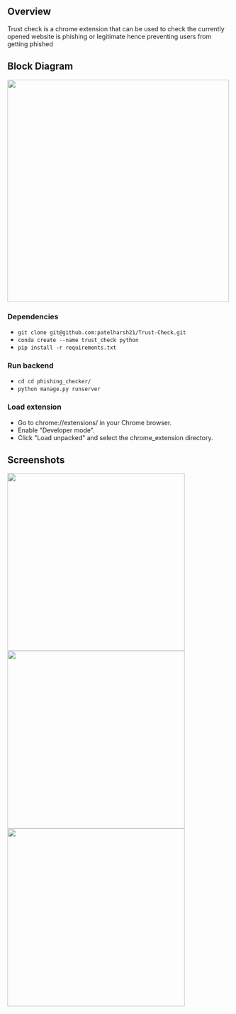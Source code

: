 ## Overview 
Trust check is a chrome extension that can be used to check the currently opened website is phishing or legitimate hence preventing users from getting phished
## Block Diagram
<img src="https://github.com/user-attachments/assets/b00207cf-dd5d-47c1-a418-8e8d7745ca6b" width="500">

### Dependencies 
- `git clone git@github.com:patelharsh21/Trust-Check.git`
- `conda create --name trust_check python`
- `pip install -r requirements.txt`
### Run backend 
- `cd cd phishing_checker/`
- `python manage.py runserver`
### Load extension
- Go to chrome://extensions/ in your Chrome browser.
- Enable "Developer mode".
- Click "Load unpacked" and select the chrome_extension directory.

## Screenshots
<img src="https://github.com/user-attachments/assets/01baaf44-d3a5-4442-9922-ad62c7db6f61" width="400">
<img src="https://github.com/user-attachments/assets/c4994632-2faa-4d3d-acb6-64e48953c746" width="400">
<img src="https://github.com/user-attachments/assets/ca5aa18e-f0b2-4c8d-8d3b-7f335c6119b3" width="400">




